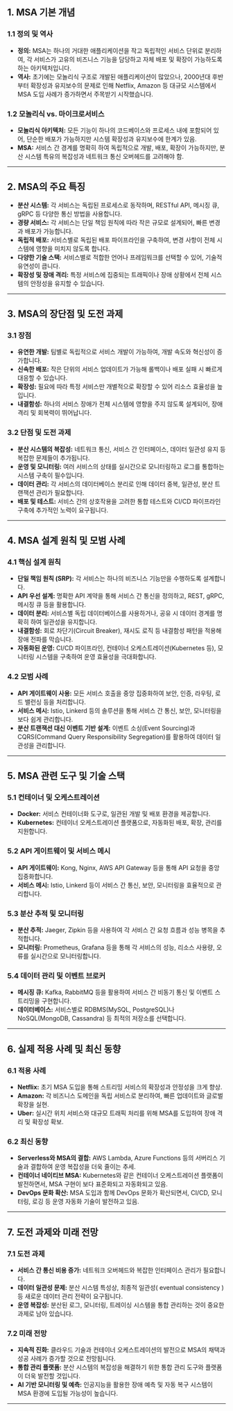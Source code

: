 ## 1. MSA 기본 개념

### 1.1 정의 및 역사
- **정의:** MSA는 하나의 거대한 애플리케이션을 작고 독립적인 서비스 단위로 분리하여, 각 서비스가 고유의 비즈니스 기능을 담당하고 자체 배포 및 확장이 가능하도록 하는 아키텍처입니다.
- **역사:** 초기에는 모놀리식 구조로 개발된 애플리케이션이 많았으나, 2000년대 후반부터 확장성과 유지보수의 문제로 인해 Netflix, Amazon 등 대규모 시스템에서 MSA 도입 사례가 증가하면서 주목받기 시작했습니다.

### 1.2 모놀리식 vs. 마이크로서비스
- **모놀리식 아키텍처:** 모든 기능이 하나의 코드베이스와 프로세스 내에 포함되어 있어, 단순한 배포가 가능하지만 시스템 확장성과 유지보수에 한계가 있음.
- **MSA:** 서비스 간 경계를 명확히 하여 독립적으로 개발, 배포, 확장이 가능하지만, 분산 시스템 특유의 복잡성과 네트워크 통신 오버헤드를 고려해야 함.

---

## 2. MSA의 주요 특징

- **분산 시스템:** 각 서비스는 독립된 프로세스로 동작하며, RESTful API, 메시징 큐, gRPC 등 다양한 통신 방법을 사용합니다.
- **경량 서비스:** 각 서비스는 단일 책임 원칙에 따라 작은 규모로 설계되어, 빠른 변경과 배포가 가능합니다.
- **독립적 배포:** 서비스별로 독립된 배포 파이프라인을 구축하여, 변경 사항이 전체 시스템에 영향을 미치지 않도록 합니다.
- **다양한 기술 스택:** 서비스별로 적합한 언어나 프레임워크를 선택할 수 있어, 기술적 유연성이 큽니다.
- **확장성 및 장애 격리:** 특정 서비스에 집중되는 트래픽이나 장애 상황에서 전체 시스템의 안정성을 유지할 수 있습니다.

---

## 3. MSA의 장단점 및 도전 과제

### 3.1 장점
- **유연한 개발:** 팀별로 독립적으로 서비스 개발이 가능하여, 개발 속도와 혁신성이 증가합니다.
- **신속한 배포:** 작은 단위의 서비스 업데이트가 가능해 롤백이나 배포 실패 시 빠르게 대응할 수 있습니다.
- **확장성:** 필요에 따라 특정 서비스만 개별적으로 확장할 수 있어 리소스 효율성을 높입니다.
- **내결함성:** 하나의 서비스 장애가 전체 시스템에 영향을 주지 않도록 설계되어, 장애 격리 및 회복력이 뛰어납니다.

### 3.2 단점 및 도전 과제
- **분산 시스템의 복잡성:** 네트워크 통신, 서비스 간 인터페이스, 데이터 일관성 유지 등 복잡한 문제들이 추가됩니다.
- **운영 및 모니터링:** 여러 서비스의 상태를 실시간으로 모니터링하고 로그를 통합하는 시스템 구축이 필수입니다.
- **데이터 관리:** 각 서비스의 데이터베이스 분리로 인해 데이터 중복, 일관성, 분산 트랜잭션 관리가 필요합니다.
- **배포 및 테스트:** 서비스 간의 상호작용을 고려한 통합 테스트와 CI/CD 파이프라인 구축에 추가적인 노력이 요구됩니다.

---

## 4. MSA 설계 원칙 및 모범 사례

### 4.1 핵심 설계 원칙
- **단일 책임 원칙 (SRP):** 각 서비스는 하나의 비즈니스 기능만을 수행하도록 설계합니다.
- **API 우선 설계:** 명확한 API 계약을 통해 서비스 간 통신을 정의하고, REST, gRPC, 메시징 큐 등을 활용합니다.
- **데이터 분리:** 서비스별 독립 데이터베이스를 사용하거나, 공유 시 데이터 경계를 명확히 하여 일관성을 유지합니다.
- **내결함성:** 회로 차단기(Circuit Breaker), 재시도 로직 등 내결함성 패턴을 적용해 장애 전파를 막습니다.
- **자동화된 운영:** CI/CD 파이프라인, 컨테이너 오케스트레이션(Kubernetes 등), 모니터링 시스템을 구축하여 운영 효율성을 극대화합니다.

### 4.2 모범 사례
- **API 게이트웨이 사용:** 모든 서비스 호출을 중앙 집중화하여 보안, 인증, 라우팅, 로드 밸런싱 등을 처리합니다.
- **서비스 메시:** Istio, Linkerd 등의 솔루션을 통해 서비스 간 통신, 보안, 모니터링을 보다 쉽게 관리합니다.
- **분산 트랜잭션 대신 이벤트 기반 설계:** 이벤트 소싱(Event Sourcing)과 CQRS(Command Query Responsibility Segregation)를 활용하여 데이터 일관성을 관리합니다.

---

## 5. MSA 관련 도구 및 기술 스택

### 5.1 컨테이너 및 오케스트레이션
- **Docker:** 서비스 컨테이너화 도구로, 일관된 개발 및 배포 환경을 제공합니다.
- **Kubernetes:** 컨테이너 오케스트레이션 플랫폼으로, 자동화된 배포, 확장, 관리를 지원합니다.

### 5.2 API 게이트웨이 및 서비스 메시
- **API 게이트웨이:** Kong, Nginx, AWS API Gateway 등을 통해 API 요청을 중앙 집중화합니다.
- **서비스 메시:** Istio, Linkerd 등이 서비스 간 통신, 보안, 모니터링을 효율적으로 관리합니다.

### 5.3 분산 추적 및 모니터링
- **분산 추적:** Jaeger, Zipkin 등을 사용하여 각 서비스 간 요청 흐름과 성능 병목을 추적합니다.
- **모니터링:** Prometheus, Grafana 등을 통해 각 서비스의 성능, 리소스 사용량, 오류를 실시간으로 모니터링합니다.

### 5.4 데이터 관리 및 이벤트 브로커
- **메시징 큐:** Kafka, RabbitMQ 등을 활용하여 서비스 간 비동기 통신 및 이벤트 스트리밍을 구현합니다.
- **데이터베이스:** 서비스별로 RDBMS(MySQL, PostgreSQL)나 NoSQL(MongoDB, Cassandra) 등 최적의 저장소를 선택합니다.

---

## 6. 실제 적용 사례 및 최신 동향

### 6.1 적용 사례
- **Netflix:** 초기 MSA 도입을 통해 스트리밍 서비스의 확장성과 안정성을 크게 향상.
- **Amazon:** 각 비즈니스 도메인을 독립 서비스로 분리하여, 빠른 업데이트와 글로벌 확장을 실현.
- **Uber:** 실시간 위치 서비스와 대규모 트래픽 처리를 위해 MSA를 도입하여 장애 격리 및 확장성 확보.

### 6.2 최신 동향
- **Serverless와 MSA의 결합:** AWS Lambda, Azure Functions 등의 서버리스 기술과 결합하여 운영 복잡성을 더욱 줄이는 추세.
- **컨테이너 네이티브 MSA:** Kubernetes와 같은 컨테이너 오케스트레이션 플랫폼이 발전하면서, MSA 구현이 보다 표준화되고 자동화되고 있음.
- **DevOps 문화 확산:** MSA 도입과 함께 DevOps 문화가 확산되면서, CI/CD, 모니터링, 로깅 등 운영 자동화 기술이 발전하고 있음.

---

## 7. 도전 과제와 미래 전망

### 7.1 도전 과제
- **서비스 간 통신 비용 증가:** 네트워크 오버헤드와 복잡한 인터페이스 관리가 필요합니다.
- **데이터 일관성 문제:** 분산 시스템 특성상, 최종적 일관성( eventual consistency ) 등 새로운 데이터 관리 전략이 요구됩니다.
- **운영 복잡성:** 분산된 로그, 모니터링, 트레이싱 시스템을 통합 관리하는 것이 중요한 과제로 남아 있습니다.

### 7.2 미래 전망
- **지속적 진화:** 클라우드 기술과 컨테이너 오케스트레이션의 발전으로 MSA의 채택과 성공 사례가 증가할 것으로 전망됩니다.
- **통합 관리 플랫폼:** 분산 시스템의 복잡성을 해결하기 위한 통합 관리 도구와 플랫폼이 더욱 발전할 것입니다.
- **AI 기반 모니터링 및 예측:** 인공지능을 활용한 장애 예측 및 자동 복구 시스템이 MSA 환경에 도입될 가능성이 높습니다.

---